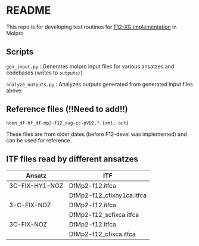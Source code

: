 # README

This repo is for developing test routines for [F12-XG implementation](https://github.com/ak-ustutt/molpro/issues/1) in Molpro

## Scripts
`gen_input.py` : Generates molpro input files for various ansatzes and codebases (writes to `outputs/`)

`analyze_outputs.py` : Analyzes outputs generated from generated input files above.

## Reference files (!!Need to add!!)

`neon_df-hf_df-mp2-f12_aug-cc-pVDZ.*.{xml, out}`

These files are from older dates (before F12-devel was implemented) and can be used for reference.

## ITF files read by different ansatzes
| Ansatz         | ITF                       |
|----------------|---------------------------|
| 3C-FIX-HY1-NOZ | DfMp2-f12.itfca           |
|                | DfMp2-f12_cfixhy1ca.itfca |
| 3-C-FIX-NOZ    | DfMp2-f12.itfca           |
|                | DfMp2-f12_scfixca.itfca   |
| 3C-FIX-NOZ     | DfMp2-f12.itfca           |
|                | DfMp2-f12_cfixca.itfca    |
